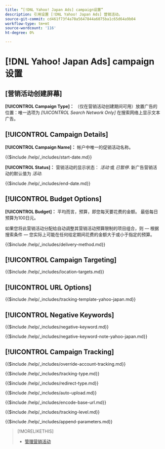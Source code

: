 ```yaml
---
title: ”[!DNL Yahoo! Japan Ads] campaign设置”
description: 引用设置 [!DNL Yahoo! Japan Ads] 营销活动。
source-git-commit: cd461f73f4a70a5647844a6075ba1c65d64a9b04
workflow-type: tm+mt
source-wordcount: '116'
ht-degree: 0%

---
```


# [!DNL Yahoo! Japan Ads] campaign设置

## \[营销活动创建屏幕\]

**[!UICONTROL Campaign Type]：** （仅在营销活动创建期间可用）放置广告的位置：唯一选项为 *[!UICONTROL Search Network Only]* 在搜索网络上显示文本广告。

## [!UICONTROL Campaign Details]

**[!UICONTROL Campaign Name]：** 帐户中唯一的促销活动名称。

<!-- **[!UICONTROL Start date]:** -->

{{$include /help/_includes/start-date.md}}

**[!UICONTROL Status]：** 营销活动的显示状态： *活动* 或 *已暂停*. 新广告营销活动的默认值为 *活动*.

<!-- **[!UICONTROL End date]:** -->

{{$include /help/_includes/end-date.md}}

## [!UICONTROL Budget Options]

**[!UICONTROL Budget]：** 平均而言，预算，即您每天要花费的金额。 最低每日预算为100日元。

如果您将此营销活动分配给自动调整其营销活动预算限制的项目组合，则 — 根据搜索条件 — 您实际上可能在任何给定期间花费的金额大于或小于指定的预算。

<!-- **[!UICONTROL Delivery Method]:** -->

{{$include /help/_includes/delivery-method.md}}

## [!UICONTROL Campaign Targeting]

<!-- **[!UICONTROL Location Targets]:** -->

{{$include /help/_includes/location-targets.md}}

## [!UICONTROL URL Options]

<!-- **[!UICONTROL Tracking Template]:** -->

{{$include /help/_includes/tracking-template-yahoo-japan.md}}

## [!UICONTROL Negative Keywords]

<!-- **[!UICONTROL Campaign Negative Keywords]:** -->

{{$include /help/_includes/negative-keyword.md}}

<!-- Note for **[!UICONTROL Campaign Negative Keywords]:** -->

{{$include /help/_includes/negative-keyword-note-yahoo-japan.md}}

## [!UICONTROL Campaign Tracking]

<!-- **[!UICONTROL Override Account Tracking]:** -->

{{$include /help/_includes/override-account-tracking.md}}

<!-- **[!UICONTROL Tracking Type]:** -->

{{$include /help/_includes/tracking-type.md}}

<!-- **[!UICONTROL Redirect Type]:** -->

{{$include /help/_includes/redirect-type.md}}

<!-- **[!UICONTROL Auto Upload]:** -->

{{$include /help/_includes/auto-upload.md}}

<!-- **[!UICONTROL Encode Base URL]:** -->

{{$include /help/_includes/encode-base-url.md}}

<!-- **[!UICONTROL Tracking Level]:** -->

{{$include /help/_includes/tracking-level.md}}

<!-- **[!UICONTROL Append Parameters]:** -->

{{$include /help/_includes/append-parameters.md}}

>[!MORELIKETHIS]
>
>* [管理营销活动](/help/search-social-commerce/campaign-management/campaigns/campaign-manage.md)

